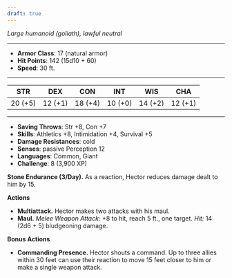 ```yaml
---
draft: true
---
```


_Large humanoid (goliath), lawful neutral_

---

- **Armor Class**: 17 (natural armor)
- **Hit Points**: 142 (15d10 + 60)
- **Speed**: 30 ft.

---

|STR|DEX|CON|INT|WIS|CHA|
|---|---|---|---|---|---|
|20 (+5)|12 (+1)|18 (+4)|10 (+0)|14 (+2)|12 (+1)|

---

- **Saving Throws**: Str +8, Con +7
- **Skills**: Athletics +8, Intimidation +4, Survival +5
- **Damage Resistances**: cold
- **Senses**: passive Perception 12
- **Languages**: Common, Giant
- **Challenge**: 8 (3,900 XP)

**Stone Endurance (3/Day).** As a reaction, Hector reduces damage dealt to him by 15.

**Actions**

- **Multiattack.** Hector makes two attacks with his maul.
- **Maul.** _Melee Weapon Attack:_ +8 to hit, reach 5 ft., one target. _Hit:_ 14 (2d6 + 5) bludgeoning damage.

**Bonus Actions**

- **Commanding Presence.** Hector shouts a command. Up to three allies within 30 feet can use their reaction to move 15 feet closer to him or make a single weapon attack.